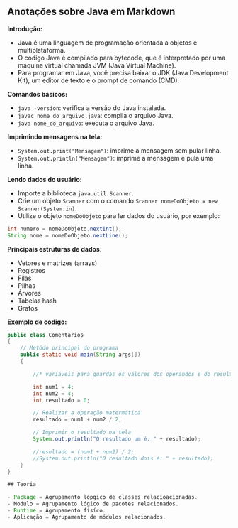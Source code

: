 ## Anotações sobre Java em Markdown

**Introdução:**

- Java é uma linguagem de programação orientada a objetos e multiplataforma.
- O código Java é compilado para bytecode, que é interpretado por uma máquina virtual chamada JVM (Java Virtual Machine).
- Para programar em Java, você precisa baixar o JDK (Java Development Kit), um editor de texto e o prompt de comando (CMD).

**Comandos básicos:**

- `java -version`: verifica a versão do Java instalada.
- `javac nome_do_arquivo.java`: compila o arquivo Java.
- `java nome_do_arquivo`: executa o arquivo Java.

**Imprimindo mensagens na tela:**

- `System.out.print("Mensagem")`: imprime a mensagem sem pular linha.
- `System.out.println("Mensagem")`: imprime a mensagem e pula uma linha.

**Lendo dados do usuário:**

- Importe a biblioteca `java.util.Scanner`.
- Crie um objeto `Scanner` com o comando `Scanner nomeDoObjeto = new Scanner(System.in)`.
- Utilize o objeto `nomeDoObjeto` para ler dados do usuário, por exemplo:

```java
int numero = nomeDoObjeto.nextInt();
String nome = nomeDoObjeto.nextLine();
```

**Principais estruturas de dados:**

- Vetores e matrizes (arrays)
- Registros
- Filas
- Pilhas
- Árvores
- Tabelas hash
- Grafos

**Exemplo de código:**

```java
public class Comentarios
{
	// Metódo principal do programa
	public static void main(String args[])	
	{

		//* variaveis para guardas os valores dos operandos e do resultado da operação

		int num1 = 4;
		int num2 = 4;
		int resultado = 0;

		// Realizar a operação matermática
		resultado = num1 + num2 / 2;

		// Imprimir o resultado na tela
		System.out.println("O resultado um é: " + resultado);

		//resultado = (num1 + num2) / 2;
		//System.out.println("O resultado dois é: " + resultado);
	}
}

## Teoria

- Package = Agrupamento lópgico de classes relacioacionadas.
- Modulo = Agrupamento lógico de pacotes relacionados.
- Runtime = Agrupamento fisíco.
- Aplicação = Agrupamento de módulos relacionados.
```